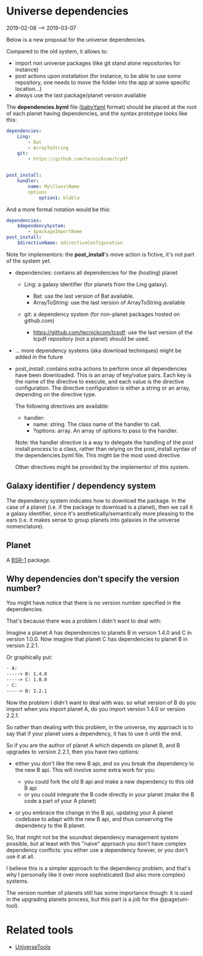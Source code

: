 Universe dependencies
=====================
2019-02-08 --> 2019-03-07



Below is a new proposal for the universe dependencies.

Compared to the old system, it allows to:

- import non universe packages (like git stand alone repositories for instance)
- post actions upon installation (for instance, to be able to use some repository, one needs to move the folder into the app at some specific location...)
- always use the last package/planet version available 





The **dependencies.byml** file ([babyYaml](https://github.com/lingtalfi/BabyYaml) format) should be placed at the root of each planet having dependencies,
and the syntax prototype looks like this:



```yml
dependencies:
    Ling:
        - Bat
        - ArrayToString
    git:
        - https://github.com/tecnickcom/tcpdf


post_install:
    handler:
        name: My\Class\Name
        options
            option1: blabla
```

And a more formal notation would be this:

```yaml
dependencies:
    $dependencySystem:
        - $packageImportName
post_install:
    $directiveName: $directiveConfiguration
```



Note for implementors: the **post_install**'s move action is fictive, it's not part of the system yet.

- dependencies: contains all dependencies for the (hosting) planet
    - Ling: a galaxy identifier (for planets from the Ling galaxy).
        - Bat: use the last version of Bat available.
        - ArrayToString: use the last version of ArrayToString available
            
    - git: a dependency system (for non-planet packages hosted on github.com)
        - https://github.com/tecnickcom/tcpdf: use the last version of the tcpdf repository (not a planet) should be used.
        

- ... more dependency systems (aka download techniques) might be added in the future

- post_install: contains extra actions to perform once all dependencies have been downloaded.
    This is an array of key/value pairs.
    Each key is the name of the directive to execute, and each value is the directive configuration.
    The directive configuration is either a string or an array, depending on the directive type.
    
    The following directives are available:
    
    - handler: 
        - name: string. The class name of the handler to call. 
        - ?options: array. An array of options to pass to the handler.
            
    Note: the handler directive is a way to delegate the handling of the post install process to a class, rather
    than relying on the post_install syntax of the dependencies.byml file.
    This might be the most used directive.
    
    Other directives might be provided by the implementor of this system.            
             
    




Galaxy identifier / dependency system
--------------------

The dependency system indicates how to download the package.
In the case of a planet (i.e. if the package to download is a planet), then we call it a galaxy identifier, 
since it's aesthetically/semantically more pleasing to the ears (i.e. it makes sense to group planets into galaxies in the universe nomenclature).



Planet
--------

A [BSR-1](https://github.com/lingtalfi/TheScientist/blob/master/bsr-1.md) package.





Why dependencies don't specify the version number?
------------------------------

You might have notice that there is no version number specified in the dependencies.

That's because there was a problem I didn't want to deal with:

Imagine a planet A has dependencies to planets B in version 1.4.0 and C in version 1.0.0.
Now imagine that planet C has dependencies to planet B in version 2.2.1.

Or graphically put:

```txt
- A:
-----> B: 1.4.0
-----> C: 1.0.0
- C:
-----> B: 2.2.1
```

Now the problem I didn't want to deal with was: so what version of B do you import when you import planet A,
do you import version 1.4.0 or version 2.2.1.

So rather than dealing with this problem, in the universe, my approach is to say that if your planet uses a dependency,
it has to use it until the end. 

So if you are the author of planet A which depends on planet B, and B upgrades to version 2.2.1, then you have two options:

- either you don't like the new B api, and so you break the dependency to the new B api.
    This will involve some extra work for you:        
    - you could fork the old B api and make a new dependency to this old B api 
    - or you could integrate the B code directly in your planet (make the B code a part of your A planet)
        
- or you embrace the change in the B api, updating your A planet codebase to adapt with the new B api, and thus conserving the dependency to the B planet.


So, that might not be the soundest dependency management system possible, but at least with this "naive" approach you don't have complex dependency conflicts:
you either use a dependency forever, or you don't use it at all.

I believe this is a simpler approach to the dependency problem, and that's why I personally like it over more sophisticated (but also more complex) systems.


The version number of planets still has some importance though: it is used in the upgrading planets process, but this part is a job for the @page(uni-tool).

  
















Related tools
=============

- [UniverseTools](https://github.com/lingtalfi/UniverseTools)
